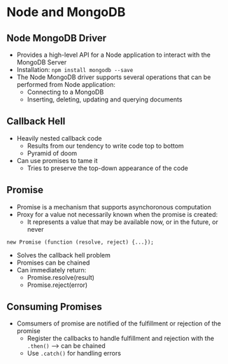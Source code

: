 # Node and MongoDB
## Node MongoDB Driver
- Provides a high-level API for a Node application to interact with the MongoDB Server
- Installation:
`npm install mongodb --save`
- The Node MongoDB driver supports several operations that can be performed from Node application:
    - Connecting to a MongoDB
    - Inserting, deleting, updating and querying documents

## Callback Hell
- Heavily nested callback code
    - Results from our tendency to write code top to bottom
    - Pyramid of doom
- Can use promises to tame it
    - Tries to preserve the top-down appearance of the code

## Promise
- Promise is a mechanism that supports asynchoronous computation
- Proxy for a value not necessarily known when the promise is created:
    - It represents a value that may be available now, or in the future, or never

`new Promise (function (resolve, reject) {...});`
- Solves the callback hell problem
- Promises can be chained
- Can immediately return:
    - Promise.resolve(result)
    - Promise.reject(error)

## Consuming Promises
- Comsumers of promise are notified of the fulfillment or rejection of the promise
    - Register the callbacks to handle fulfillment and rejection with the `.then()` --> can be chained
    - Use `.catch()` for handling errors
